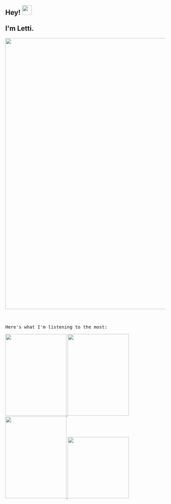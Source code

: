 <h2> Hey! <img src="https://media.tenor.com/SNL9_xhZl9oAAAAi/waving-hand-joypixels.gif" width="30" /> <br /> <br /> I'm Letti.  </h2> 

<div align="center">
  <img src="https://gif-generator.ifiam.repl.co/projects.gif" width="850"/>
 </div>

<br />
<br />

<samp fontSize="20px"> Here's what I'm listening to the most: </samp>

<div>
    <tr>
    <td align="center" width="192">
      <a href="https://spotify-listening-to.ifiam.repl.co/spotify/track1" target="_blank" width="192">
        <code><img src="https://spotify-listening-to.ifiam.repl.co/tracks/track1.png" width="192" height="256"  /></code>
      </a>
    </td>
  </tr>
    <tr>
    <td align="center" width="192">
      <a href="https://spotify-listening-to.ifiam.repl.co/spotify/track2" target="_blank" width="192">
        <code><img src="https://spotify-listening-to.ifiam.repl.co/tracks/track2.png" width="192" height="256"  /></code>
      </a>
    </td>
  </tr>
    <tr>
    <td align="center" width="192">
      <a href="https://spotify-listening-to.ifiam.repl.co/spotify/track3" target="_blank" width="192">
        <code><img src="https://spotify-listening-to.ifiam.repl.co/tracks/track3.png" width="192" height="256" /></code>
      </a>
    </td>
  </tr>
  <tr>
    <td align="center" width="192">
      <a href="https://spotify-listening-to.ifiam.repl.co/spotify/track4" target="_blank" width="192">
        <code><img src="https://spotify-listening-to.ifiam.repl.co/tracks/track4.png" width="192" /></code>
      </a>
    </td>
  </tr>
</div>
 
 
 


<!--
**Letti42/Letti42** is a ✨ _special_ ✨ repository because its `README.md` (this file) appears on your GitHub profile.

Here are some ideas to get you started:

- 🔭 I’m currently working on ...
- 🌱 I’m currently learning ...
- 👯 I’m looking to collaborate on ...
- 🤔 I’m looking for help with ...
- 💬 Ask me about ...
- 📫 How to reach me: ...
- 😄 Pronouns: ...
- ⚡ Fun fact: ...
-->
